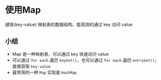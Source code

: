 # 使用Map

键值(key-value) 映射表的数据结构，能高效的通过 key 访问 value


## 小结
- Map 是一种映射表，可以通过 key 快速访问 value
- 可以通过 ```for each``` 遍历 ```keySet()```，也可以通过 ```for each``` 遍历 ```entrySet()```，直接获取 ```key-value```
- 最常用的一种 ```Map``` 实现是 ```HashMap```